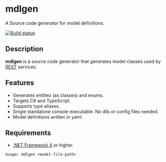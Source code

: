 # mdlgen

A Source code generator for model definitions.

[![Build status](https://ci.appveyor.com/api/projects/status/qpwt9kk7wgbtp86a/branch/master?svg=true)](https://ci.appveyor.com/project/angrifel/mdlgen/branch/master)

## Description

**mdlgen** is a source code generator that generates model classes used by [REST](https://en.wikipedia.org/wiki/Representational_state_transfer) services.

## Features

- Generates entities (as classes) and enums.
- Targets C# and TypeScript.
- Supports type aliases.
- Single standalone console executable. No dlls or config files needed.
- Model definitions written in yaml.

## Requirements

- [.NET Framework 4](https://www.microsoft.com/en-us/download/details.aspx?id=17718) or higher.

``` 
Usage: mdlgen <model-file-path>
